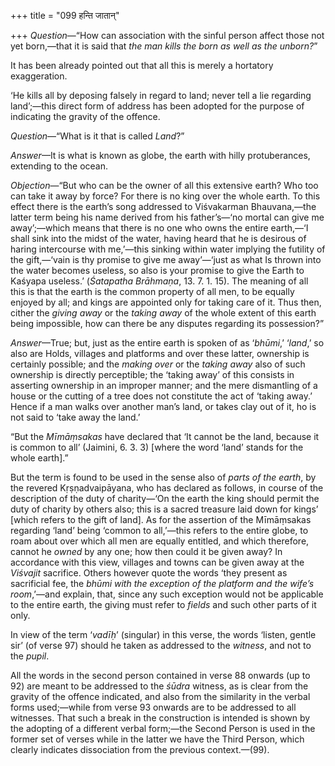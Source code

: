 +++
title = "099 हन्ति जातान्"

+++
*Question*—“How can association with the sinful person affect those not
yet born,—that it is said that *the man kills the born as well as the
unborn?*”

It has been already pointed out that all this is merely a hortatory
exaggeration.

‘He kills all by deposing falsely in regard to land; never tell a lie
regarding land’;—this direct form of address has been adopted for the
purpose of indicating the gravity of the offence.

*Question*—“What is it that is called *Land*?”

*Answer*—It is what is known as globe, the earth with hilly
protuberances, extending to the ocean.

*Objection*—“But who can be the owner of all this extensive earth? Who
too can take it away by force? For there is no king over the whole
earth. To this effect there is the earth’s song addressed to Viśvakarman
Bhauvana,—the latter term being his name derived from his father’s—‘no
mortal can give me away’;—which means that there is no one who owns the
entire earth,—‘I shall sink into the midst of the water, having heard
that he is desirous of haring intercourse with me,’—this sinking within
water implying the futility of the gift,—‘vain is thy promise to give me
away’—‘just as what Is thrown into the water becomes useless, so also is
your promise to give the Earth to Kaśyapa useless.’ (*Śatapatha
Brāhmaṇa*, 13. 7. 1. 15). The meaning of all this is that the earth is
the common property of all men, to be equally enjoyed by all; and kings
are appointed only for taking care of it. Thus then, cither the *giving
away* or the *taking away* of the whole extent of this earth being
impossible, how can there be any disputes regarding its possession?”

*Answer*—True; but, just as the entire earth is spoken of as ‘*bhūmi*,’
‘*land*,’ so also are Holds, villages and platforms and over these
latter, ownership is certainly possible; and the *making over* or the
*taking away* also of such ownership is directly perceptible; the
‘taking away’ of this consists in asserting ownership in an improper
manner; and the mere dismantling of a house or the cutting of a tree
does not constitute the act of ‘taking away.’ Hence if a man walks over
another man’s land, or takes clay out of it, ho is not said to ‘take
away the land.’

“But the *Mīmāṃsakas* have declared that ‘It cannot be the land, because
it is common to all’ (Jaimini, 6. 3. 3) \[where the word ‘land’ stands
for the whole earth\].”

But the term is found to be used in the sense also of *parts of the
earth*, by the revered Kṛṣṇadvaipāyana, who has declared as follows, in
course of the description of the duty of charity—‘On the earth the king
should permit the duty of charity by others also; this is a sacred
treasure laid down for kings’ \[which refers to the gift of land\]. As
for the assertion of the Mīmāṃsakas regarding ‘land’ being ‘common to
all,’—this refers to the entire globe, to roam about over which all men
are equally entitled, and which therefore, cannot he *owned* by any one;
how then could it be given away? In accordance with this view, villages
and towns can be given away at the *Viśvajit* sacrifice. Others however
quote the words ‘they present as sacrificial fee, the *bhūmi with the
exception of the platform and the wife’s room*,’—and explain, that,
since any such exception would not be applicable to the entire earth,
the giving must refer to *fields* and such other parts of it only.

In view of the term ‘*vadīḥ*’ (singular) in this verse, the words
‘listen, gentle sir’ (of verse 97) should he taken as addressed to the
*witness*, and not to the *pupil*.

All the words in the second person contained in verse 88 onwards (up to
92) are meant to be addressed to the *śūdra* witness, as is clear from
the gravity of the offence indicated, and also from the similarity in
the verbal forms used;—while from verse 93 onwards are to be addressed
to all witnesses. That such a break in the construction is intended is
shown by the adopting of a different verbal form;—the Second Person is
used in the former set of verses while in the latter we have the Third
Person, which clearly indicates dissociation from the previous
context.—(99).


